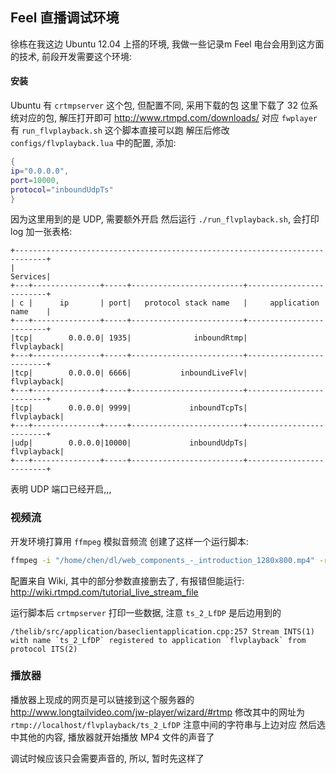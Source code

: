 
## Feel 直播调试环境

徐栋在我这边 Ubuntu 12.04 上搭的环境, 我做一些记录m
Feel 电台会用到这方面的技术, 前段开发需要这个环境:

#### 安装

Ubuntu 有 `crtmpserver` 这个包, 但配置不同, 采用下载的包
这里下载了 32 位系统对应的包, 解压打开即可
http://www.rtmpd.com/downloads/
对应 `fwplayer` 有 `run_flvplayback.sh` 这个脚本直接可以跑
解压后修改 `configs/flvplayback.lua` 中的配置, 添加:
```lua
{
ip="0.0.0.0",
port=10000,
protocol="inboundUdpTs"
}
```
因为这里用到的是 UDP, 需要额外开启
然后运行 `./run_flvplayback.sh`, 会打印 log 加一张表格:
```
+-----------------------------------------------------------------------------+
|                                                                     Services|
+---+---------------+-----+-------------------------+-------------------------+
| c |      ip       | port|   protocol stack name   |     application name    |
+---+---------------+-----+-------------------------+-------------------------+
|tcp|        0.0.0.0| 1935|              inboundRtmp|              flvplayback|
+---+---------------+-----+-------------------------+-------------------------+
|tcp|        0.0.0.0| 6666|           inboundLiveFlv|              flvplayback|
+---+---------------+-----+-------------------------+-------------------------+
|tcp|        0.0.0.0| 9999|             inboundTcpTs|              flvplayback|
+---+---------------+-----+-------------------------+-------------------------+
|udp|        0.0.0.0|10000|             inboundUdpTs|              flvplayback|
+---+---------------+-----+-------------------------+-------------------------+
```
表明 UDP 端口已经开启,,,

### 视频流

开发环境打算用 `ffmpeg` 模拟音频流
创建了这样一个运行脚本:

```bash
ffmpeg -i "/home/chen/dl/web_components_-_introduction_1280x800.mp4" -re -b 500000 -s 320x180 -strict experimental -g 25 -me_method zero -acodec aac -ab 96000 -ar 48000 -ac 2 -vbsf h264_mp4toannexb -f mpegts udp://127.0.0.1:10000?pkt_size=1316
```

配置来自 Wiki, 其中的部分参数直接删去了, 有报错但能运行:
http://wiki.rtmpd.com/tutorial_live_stream_file

运行脚本后 `crtmpserver` 打印一些数据, 注意 `ts_2_LfDP` 是后边用到的
```
/thelib/src/application/baseclientapplication.cpp:257 Stream INTS(1) with name `ts_2_LfDP` registered to application `flvplayback` from protocol ITS(2)

```

### 播放器

播放器上现成的网页是可以链接到这个服务器的
http://www.longtailvideo.com/jw-player/wizard/#rtmp
修改其中的网址为 `rtmp://localhost/flvplayback/ts_2_LfDP`
注意中间的字符串与上边对应
然后选中其他的内容, 播放器就开始播放 MP4 文件的声音了

调试时候应该只会需要声音的, 所以, 暂时先这样了
